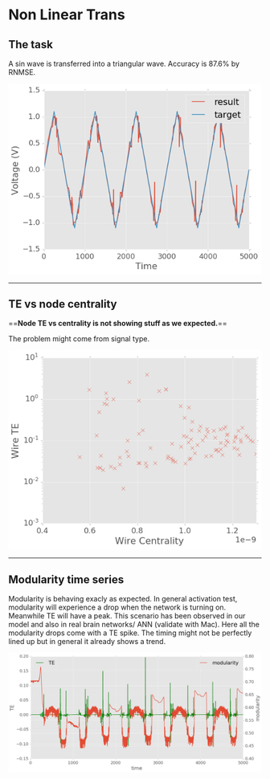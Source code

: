 # Non Linear Trans

## The task

A sin wave is transferred into a triangular wave. Accuracy is 87.6% by RNMSE.

![](figure/non_linear_trans.png)

-----

## TE vs node centrality

==**Node TE vs centrality is not showing stuff as we expected.**==

The problem might come from signal type.

![](figure/non_linear_TE_NC.png)

------

## Modularity time series

Modularity is behaving exacly as expected. In general activation test, modularity will experience a drop when the network is turning on. Meanwhile TE will have a peak. This scenario has been observed in our model and also in real brain networks/ ANN (validate with Mac). Here all the modularity drops come with a TE spike. The timing might not be perfectly lined up but in general it already shows a trend.

![](figure/non_linear_modularity.png)